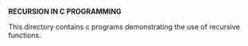 **RECURSION IN C PROGRAMMING**

This directory contains c programs demonstrating the use of recursive functions.